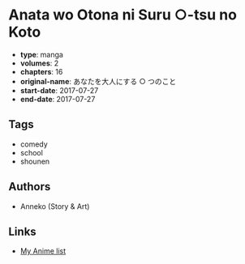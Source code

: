 # Anata wo Otona ni Suru ○-tsu no Koto

-   **type**: manga
-   **volumes**: 2
-   **chapters**: 16
-   **original-name**: あなたを大人にする ○ つのこと
-   **start-date**: 2017-07-27
-   **end-date**: 2017-07-27

## Tags

-   comedy
-   school
-   shounen

## Authors

-   Anneko (Story & Art)

## Links

-   [My Anime list](https://myanimelist.net/manga/114536/Anata_wo_Otona_ni_Suru_%E2%97%8B-tsu_no_Koto)
